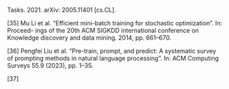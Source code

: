 Tasks. 2021. arXiv: 2005.11401 [cs.CL].

[35] Mu Li et al. “Efficient mini-batch training for stochastic optimization”. In: Proceed-
ings of the 20th ACM SIGKDD international conference on Knowledge discovery
and data mining. 2014, pp. 661–670.

[36] Pengfei Liu et al. “Pre-train, prompt, and predict: A systematic survey of prompting
methods in natural language processing”. In: ACM Computing Surveys 55.9 (2023),
pp. 1–35.

[37]